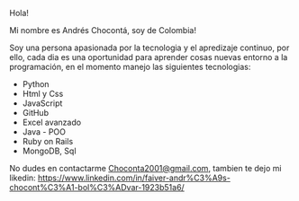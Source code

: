Hola! 

Mi nombre es Andrés Chocontá, soy de Colombia!

Soy una persona apasionada por la tecnologia y el apredizaje continuo, por ello,
cada dia es una oportunidad para aprender cosas nuevas entorno a la programación,
en el momento manejo las siguientes tecnologias:

- Python
- Html y Css
- JavaScript
- GitHub
- Excel avanzado
- Java - POO
- Ruby on Rails
- MongoDB, Sql

No dudes en contactarme Choconta2001@gmail.com, tambien te dejo mi likedin:
https://www.linkedin.com/in/faiver-andr%C3%A9s-chocont%C3%A1-bol%C3%ADvar-1923b51a6/
